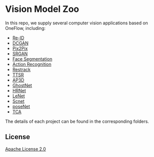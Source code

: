 # Vision Model Zoo

In this repo, we supply several computer vision applications based on OneFlow, including:

* [Re-ID](https://github.com/Oneflow-Inc/oneflow_vision_model/tree/main/Re-ID)
* [DCGAN](https://github.com/Oneflow-Inc/oneflow_vision_model/tree/main/DCGAN)
* [Pix2Pix](https://github.com/Oneflow-Inc/oneflow_vision_model/tree/main/Pix2Pix)
* [SRGAN](https://github.com/Oneflow-Inc/oneflow_vision_model/tree/main/SRGAN)
* [Face Segmentation](https://github.com/Oneflow-Inc/oneflow_vision_model/tree/main/face_seg)
* [Action Recognition](https://github.com/Oneflow-Inc/oneflow_vision_model/tree/main/TSN)
* [Restrack](https://github.com/Oneflow-Inc/oneflow_vision_model/tree/main/restrack)
* [TTSR](https://github.com/Oneflow-Inc/oneflow_vision_model/tree/main/TTSR)
* [AP3D](https://github.com/Oneflow-Inc/oneflow_vision_model/tree/main/AP3D)
* [GhostNet](https://github.com/Oneflow-Inc/oneflow_vision_model/tree/main/ghostnet)
* [HRNet](https://github.com/Oneflow-Inc/oneflow_vision_model/tree/main/Hrnet)
* [LeNet](https://github.com/Oneflow-Inc/oneflow_vision_model/tree/main/LeNet)
* [Scnet](https://github.com/Oneflow-Inc/oneflow_vision_model/tree/main/Scnet)
* [poseNet](https://github.com/Oneflow-Inc/oneflow_vision_model/tree/main/poseNet)
* [TCA](https://github.com/Oneflow-Inc/oneflow_vision_model/tree/main/TCA)

The details of each project can be found in the corresponding folders. 

## License
[Apache License 2.0](LICENSE)

